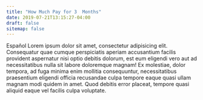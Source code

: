 ```yaml
---
title: "How Much Pay for 3  Months"
date: 2019-07-21T13:15:27-04:00
draft: false
sitemap: false
---
```


Español Lorem ipsum dolor sit amet, consectetur adipisicing elit. Consequatur quae cumque perspiciatis aperiam accusantium facilis provident aspernatur nisi optio debitis dolorum, est eum eligendi vero aut ad necessitatibus nulla sit labore doloremque magnam! Ex molestiae, dolor tempora, ad fuga minima enim mollitia consequuntur, necessitatibus praesentium eligendi officia recusandae culpa tempore eaque quasi ullam magnam modi quidem in amet. Quod debitis error placeat, tempore quasi aliquid eaque vel facilis culpa voluptate.